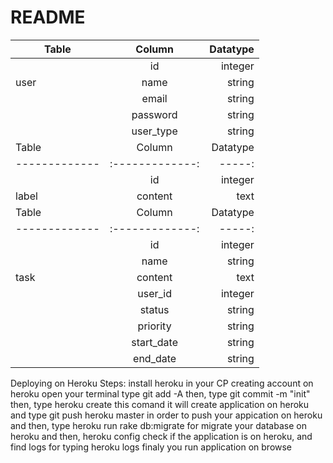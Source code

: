 # README
| Table         | Column        | Datatype |
| ------------- |:-------------:| -----:   |
|               | id            | integer  |
|user           | name          |  string  |
|               | email         |  string  |
|               | password      |  string  |
|               | user_type     |  string  |
| Table         | Column        | Datatype |
| ------------- |:-------------:| -----:   |
|               | id            |  integer |
|   label       | content       |  text    |
| Table         | Column        | Datatype |
| ------------- |:-------------:| -----:   |
|               | id            | integer  |
|               | name          | string   |
|  task         | content       | text     |
|               | user_id       | integer  |
|               | status        | string   |
|               | priority      | string   |
|               | start_date    | string   |
|               | end_date      | string   |

Deploying on Heroku Steps:
install heroku in your CP
creating account on heroku
open your terminal
type git add -A
then, type git commit -m "init"
then, type heroku create 
this comand it will create application on heroku
and type git push heroku master
in order to push your appication on heroku
and then, type heroku run rake db:migrate for migrate your database on heroku
and then, heroku config
check if the application is on heroku, and find logs for typing heroku logs
finaly you run application on browse